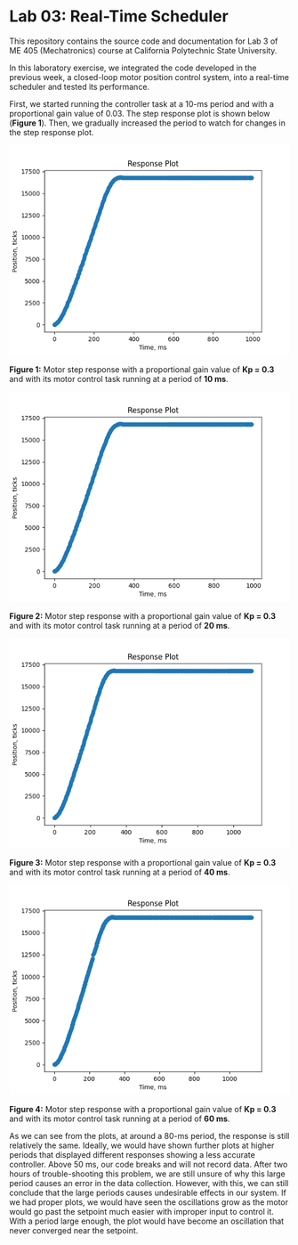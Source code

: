 # Lab 03: Real-Time Scheduler
 This repository contains the source code and documentation for Lab 3 of ME 405 (Mechatronics) course at California Polytechnic State University.
 
 In this laboratory exercise, we integrated the code developed in the previous week, a closed-loop motor position control system, into a real-time scheduler and tested its performance. 
 
 First, we started running the controller task at a 10-ms period and with a proportional gain value of 0.03. The step response plot is shown below (**Figure 1**). Then, we gradually increased the period to watch for changes in the step response plot.
 
 ![Step response with Kp = 0.3, period = 10 ms](https://github.com/jdlu97/Lab-3/blob/main/src/figure_1.png?raw=true)
 
 **Figure 1:** Motor step response with a proportional gain value of **Kp = 0.3** and with its motor control task running at a period of **10 ms**.
 
 ![Step response with Kp = 0.3, period = 20 ms](https://github.com/jdlu97/Lab-3/blob/main/src/figure_2.png?raw=true)
 
 **Figure 2:** Motor step response with a proportional gain value of **Kp = 0.3** and with its motor control task running at a period of **20 ms**.
 
 ![Step response with Kp = 0.3, period = 40 ms](https://github.com/jdlu97/Lab-3/blob/main/src/figure_3.png?raw=true)
 
 **Figure 3:** Motor step response with a proportional gain value of **Kp = 0.3** and with its motor control task running at a period of **40 ms**.

![Step response with Kp = 0.3, period = 60 ms](https://github.com/jdlu97/Lab-3/blob/main/src/figure_4.png?raw=true)
 
 **Figure 4:** Motor step response with a proportional gain value of **Kp = 0.3** and with its motor control task running at a period of **60 ms**.
 
 As we can see from the plots, at around a 80-ms period, the response is still relatively the same. Ideally, we would have shown further plots at higher periods that displayed different responses showing a less accurate controller. Above 50 ms, our code breaks and will not record data. After two hours of trouble-shooting this problem, we are still unsure of why this large period causes an error in the data collection. However, with this, we can still conclude that the large periods causes undesirable effects in our system. 
If we had proper plots, we would have seen the oscillations grow as the motor would go past the setpoint much easier with improper input to control it. With a period large enough, the plot would have become an oscillation that never converged near the setpoint. 